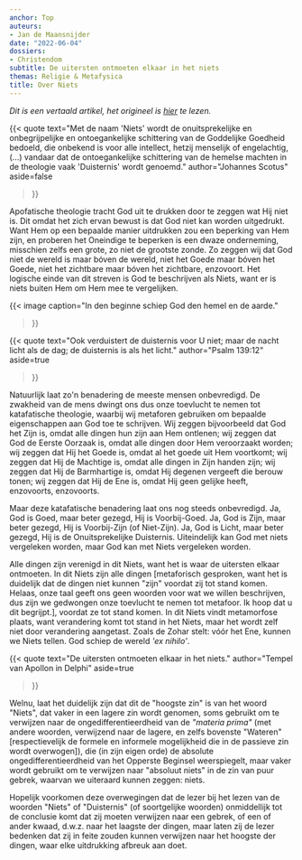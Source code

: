 ```yaml
---
anchor: Top
auteurs:
- Jan de Maansnijder
date: "2022-06-04"
dossiers:
- Christendom
subtitle: De uitersten ontmoeten elkaar in het niets
themas: Religie & Metafysica
title: Over Niets
---
```


_Dit is een vertaald artikel, het origineel is [hier](https://esoterictraditionalism.wordpress.com/2019/08/02/on-nothing/) te lezen._

{{< quote
	text="Met de naam 'Niets' wordt de onuitsprekelijke en onbegrijpelijke en ontoegankelijke schittering van de Goddelijke Goedheid bedoeld, die onbekend is voor alle intellect, hetzij menselijk of engelachtig, (...) vandaar dat de ontoegankelijke schittering van de hemelse machten in de theologie vaak 'Duisternis' wordt genoemd."
	author="Johannes Scotus"
	aside=false
>}}

Apofatische theologie tracht God uit te drukken door te zeggen wat Hij niet is. Dit omdat het zich ervan bewust is dat God niet kan worden uitgedrukt. Want Hem op een bepaalde manier uitdrukken zou een beperking van Hem zijn, en proberen het Oneindige te beperken is een dwaze onderneming, misschien zelfs een grote, zo niet de grootste zonde. Zo zeggen wij dat God niet de wereld is maar bóven de wereld, niet het Goede maar bóven het Goede, niet het zichtbare maar bóven het zichtbare, enzovoort. Het logische einde van dit streven is God te beschrijven als Niets, want er is niets buiten Hem om Hem mee te vergelijken.

{{< image
	caption="In den beginne schiep God den hemel en de aarde."
>}}

{{< quote
	text="Ook verduistert de duisternis voor U niet; maar de nacht licht als de dag; de duisternis is als het licht."
	author="Psalm 139:12"
	aside=true
>}}

Natuurlijk laat zo'n benadering de meeste mensen onbevredigd. De zwakheid van de mens dwingt ons dus onze toevlucht te nemen tot katafatische theologie, waarbij wij metaforen gebruiken om bepaalde eigenschappen aan God toe te schrijven. Wij zeggen bijvoorbeeld dat God het Zijn is, omdat alle dingen hun zijn aan Hem ontlenen; wij zeggen dat God de Eerste Oorzaak is, omdat alle dingen door Hem veroorzaakt worden; wij zeggen dat Hij het Goede is, omdat al het goede uit Hem voortkomt; wij zeggen dat Hij de Machtige is, omdat alle dingen in Zijn handen zijn; wij zeggen dat Hij de Barmhartige is, omdat Hij degenen vergeeft die berouw tonen; wij zeggen dat Hij de Ene is, omdat Hij geen gelijke heeft, enzovoorts, enzovoorts.

Maar deze katafatische benadering laat ons nog steeds onbevredigd. Ja, God is Goed, maar beter gezegd, Hij is Voorbij-Goed. Ja, God is Zijn, maar beter gezegd, Hij is Voorbij-Zijn (of Niet-Zijn). Ja, God is Licht, maar beter gezegd, Hij is de Onuitsprekelijke Duisternis. Uiteindelijk kan God met niets vergeleken worden, maar God kan met Niets vergeleken worden.

Alle dingen zijn verenigd in dit Niets, want het is waar de uitersten elkaar ontmoeten. In dit Niets zijn alle dingen [metaforisch gesproken, want het is duidelijk dat de dingen niet kunnen "zijn" voordat zij tot stand komen. Helaas, onze taal geeft ons geen woorden voor wat we willen beschrijven, dus zijn we gedwongen onze toevlucht te nemen tot metafoor. Ik hoop dat u dit begrijpt.], voordat ze tot stand komen. In dit Niets vindt metamorfose plaats, want verandering komt tot stand in het Niets, maar het wordt zelf niet door verandering aangetast. Zoals de Zohar stelt: vóór het Ene, kunnen we Niets tellen. God schiep de wereld _'ex nihilo'_.

{{< quote
	text="De uitersten ontmoeten elkaar in het niets."
	author="Tempel van Apollon in Delphi"
	aside=true
>}}

Welnu, laat het duidelijk zijn dat dit de "hoogste zin" is van het woord "Niets", dat vaker in een lagere zin wordt genomen, soms gebruikt om te verwijzen naar de ongedifferentieerdheid van de _"materia prima"_ (met andere woorden, verwijzend naar de lagere, en zelfs bovenste "Wateren" [respectievelijk de formele en informele mogelijkheid die in de passieve zin wordt overwogen]), die (in zijn eigen orde) de absolute ongedifferentieerdheid van het Opperste Beginsel weerspiegelt, maar vaker wordt gebruikt om te verwijzen naar "absoluut niets" in de zin van puur gebrek, waarvan we uiteraard kunnen zeggen: niets.


Hopelijk voorkomen deze overwegingen dat de lezer bij het lezen van de woorden "Niets" of "Duisternis" (of soortgelijke woorden) onmiddellijk tot de conclusie komt dat zij moeten verwijzen naar een gebrek, of een of ander kwaad, d.w.z. naar het laagste der dingen, maar laten zij de lezer bedenken dat zij in feite zouden kunnen verwijzen naar het hoogste der dingen, waar elke uitdrukking afbreuk aan doet.



